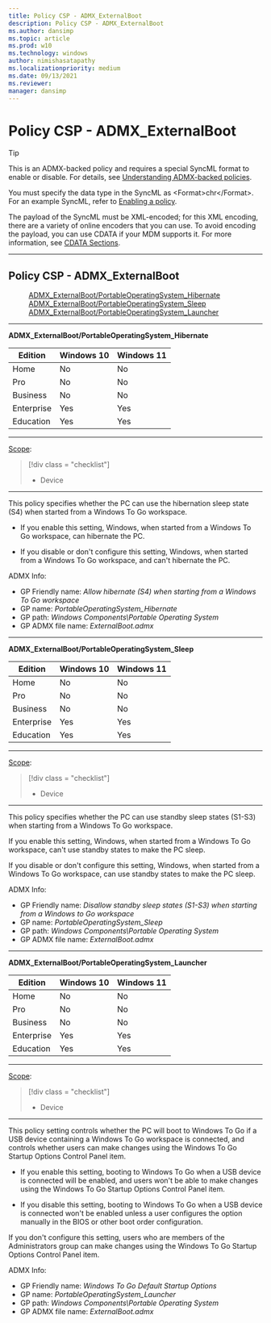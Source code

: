 ```yaml
---
title: Policy CSP - ADMX_ExternalBoot
description: Policy CSP - ADMX_ExternalBoot
ms.author: dansimp
ms.topic: article
ms.prod: w10
ms.technology: windows
author: nimishasatapathy
ms.localizationpriority: medium
ms.date: 09/13/2021
ms.reviewer: 
manager: dansimp
---
```


# Policy CSP - ADMX_ExternalBoot

> [!TIP]
> This is an ADMX-backed policy and requires a special SyncML format to enable or disable.  For details, see [Understanding ADMX-backed policies](./understanding-admx-backed-policies.md).
> 
> You must specify the data type in the SyncML as &lt;Format&gt;chr&lt;/Format&gt;. For an example SyncML, refer to [Enabling a policy](./understanding-admx-backed-policies.md#enabling-a-policy).
> 
> The payload of the SyncML must be XML-encoded; for this XML encoding, there are a variety of online encoders that you can use. To avoid encoding the payload, you can use CDATA if your MDM supports it.  For more information, see [CDATA Sections](http://www.w3.org/TR/REC-xml/#sec-cdata-sect).

<hr/>

<!--Policies-->
## Policy CSP - ADMX_ExternalBoot  

<dl>
  <dd>
    <a href="#admx-externalboot-portableoperatingsystem_hibernate">ADMX_ExternalBoot/PortableOperatingSystem_Hibernate
    </a>
  </dd>
  <dd>
    <a href="#admx-externalboot-portableoperatingsystem_sleep">ADMX_ExternalBoot/PortableOperatingSystem_Sleep
    </a>
  </dd>
  <dd>
    <a href="#admx-externalboot-portableoperatingsystem_launcher">ADMX_ExternalBoot/PortableOperatingSystem_Launcher
    </a>
  </dd>
<dl>

<hr/>

<!--Policy-->
<a href="" id="admx-externalboot-portableoperatingsystem_hibernate"></a>**ADMX_ExternalBoot/PortableOperatingSystem_Hibernate**  

<!--SupportedSKUs-->

|Edition|Windows 10|Windows 11|
|--- |--- |--- |
|Home|No|No|
|Pro|No|No|
|Business|No|No|
|Enterprise|Yes|Yes|
|Education|Yes|Yes|

<!--/SupportedSKUs-->
<hr/>

<!--Scope-->
[Scope](./policy-configuration-service-provider.md#policy-scope):

> [!div class = "checklist"]
> * Device

<hr/>

<!--/Scope-->
<!--Description-->
This policy specifies whether the PC can use the hibernation sleep state (S4) when started from a Windows To Go workspace.  

- If you enable this setting, Windows, when started from a Windows To Go workspace, can hibernate the PC.  

- If you disable or don't configure this setting, Windows, when started from a Windows To Go workspace, and can't hibernate the PC.


<!--/Description-->


<!--ADMXBacked-->
ADMX Info:  
-   GP Friendly name: *Allow hibernate (S4) when starting from a Windows To Go workspace*
-   GP name: *PortableOperatingSystem_Hibernate*
-   GP path: *Windows Components\Portable Operating System*
-   GP ADMX file name: *ExternalBoot.admx*

<!--/ADMXBacked-->
<!--/Policy-->

<hr/>

<!--Policy-->
<a href="" id="admx-externalboot-portableoperatingsystem_sleep"></a>**ADMX_ExternalBoot/PortableOperatingSystem_Sleep**  

<!--SupportedSKUs-->

|Edition|Windows 10|Windows 11|
|--- |--- |--- |
|Home|No|No|
|Pro|No|No|
|Business|No|No|
|Enterprise|Yes|Yes|
|Education|Yes|Yes|

<!--/SupportedSKUs-->
<hr/>

<!--Scope-->
[Scope](./policy-configuration-service-provider.md#policy-scope):

> [!div class = "checklist"]
> * Device

<hr/>

<!--/Scope-->
<!--Description-->
This policy specifies whether the PC can use standby sleep states (S1-S3) when starting from a Windows To Go workspace.  

If you enable this setting, Windows, when started from a Windows To Go workspace, can't use standby states to make the PC sleep.  

If you disable or don't configure this setting, Windows, when started from a Windows To Go workspace, can use standby states to make the PC sleep.

<!--/Description-->

<!--ADMXBacked-->
ADMX Info:  
-   GP Friendly name: *Disallow standby sleep states (S1-S3) when starting from a Windows to Go workspace*
-   GP name: *PortableOperatingSystem_Sleep*
-   GP path: *Windows Components\Portable Operating System*
-   GP ADMX file name: *ExternalBoot.admx*

<!--/ADMXBacked-->
<!--/Policy-->

<hr/>

<!--Policy-->
<a href="" id="admx-externalboot-portableoperatingsystem_launcher"></a>**ADMX_ExternalBoot/PortableOperatingSystem_Launcher**  

<!--SupportedSKUs-->

|Edition|Windows 10|Windows 11|
|--- |--- |--- |
|Home|No|No|
|Pro|No|No|
|Business|No|No|
|Enterprise|Yes|Yes|
|Education|Yes|Yes|

<!--/SupportedSKUs-->
<hr/>

<!--Scope-->
[Scope](./policy-configuration-service-provider.md#policy-scope):

> [!div class = "checklist"]
> * Device

<hr/>

<!--/Scope-->
<!--Description-->
This policy setting controls whether the PC will boot to Windows To Go if a USB device containing a Windows To Go workspace is connected, and controls whether users can make changes using the Windows To Go Startup Options Control Panel item.  

- If you enable this setting, booting to Windows To Go when a USB device is connected will be enabled, and users won't be able to make changes using the Windows To Go Startup Options Control Panel item.  

- If you disable this setting, booting to Windows To Go when a USB device is connected won't be enabled unless a user configures the option manually in the BIOS or other boot order configuration.  

If you don't configure this setting, users who are members of the Administrators group can make changes using the Windows To Go Startup Options Control Panel item.

<!--/Description-->

<!--ADMXBacked-->
ADMX Info:  
-   GP Friendly name: *Windows To Go Default Startup Options*
-   GP name: *PortableOperatingSystem_Launcher*
-   GP path: *Windows Components\Portable Operating System*
-   GP ADMX file name: *ExternalBoot.admx*

<!--/ADMXBacked-->
<!--/Policy-->

<!--/Policies-->

